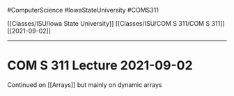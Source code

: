 #ComputerScience  #IowaStateUniversity #COMS311 


[[Classes/ISU/Iowa State University]] [[Classes/ISU/COM S 311/COM S 311]] [[2021-09-02]]

---

# COM S 311 Lecture 2021-09-02

Continued on [[Arrays]] but mainly on dynamic arrays

